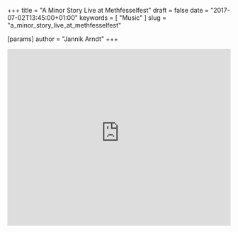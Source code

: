 +++
title = "A Minor Story Live at Methfesselfest"
draft = false
date = "2017-07-02T13:45:00+01:00"
keywords = [ "Music" ]
slug = "a_minor_story_live_at_methfesselfest"

[params]
  author = "Jannik Arndt"
+++

<iframe width="100%" height="400" src="https://www.youtube-nocookie.com/embed/XjWi6jnxxNU?rel=0&amp;showinfo=0" frameborder="0" allowfullscreen></iframe>

<!--more-->
